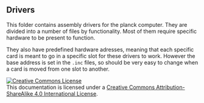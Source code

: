 ## Drivers

This folder contains assembly drivers for the planck computer.
They are divided into a number of files by functionality.
Most of them require specific hardware to be present to function.

They also have predefined hardware adresses, meaning that each specific card is meant to go in a specific slot for these drivers to work.
However the base address is set in the `.inc` files, so should be very easy to change when a card is moved from one slot to another.


<a rel="license" href="http://creativecommons.org/licenses/by-sa/4.0/"><img alt="Creative Commons License" style="border-width:0" src="https://i.creativecommons.org/l/by-sa/4.0/88x31.png" /></a><br />This documentation is licensed under a <a rel="license" href="http://creativecommons.org/licenses/by-sa/4.0/">Creative Commons Attribution-ShareAlike 4.0 International License</a>.
